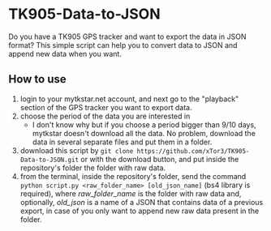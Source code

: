 # TK905-Data-to-JSON
Do you have a TK905 GPS tracker and want to export the data in JSON format?
This simple script can help you to convert data to JSON and append new data when you want.

## How to use
1. login to your mytkstar.net account, and next go to the "playback" section of the GPS tracker you want to export data.
2. choose the period of the data you are interested in
   * I don't know why but if you choose a period bigger than 9/10 days, mytkstar doesn't download all the data. No problem, download the data in several separate files and put them in a folder.
3. download this script by  `git clone https://github.com/xTor3/TK905-Data-to-JSON.git` or with the download button, and put inside the repository's folder the folder with raw data.
4. from the terminal, inside the repository's folder, send the command `python script.py <raw_folder_name> [old_json_name]` (bs4 library is required), where *raw_folder_name* is the folder with raw data and, optionally, *old_json* is a name of a JSON that contains data of a previous export, in case of you only want to append new raw data present in the folder.